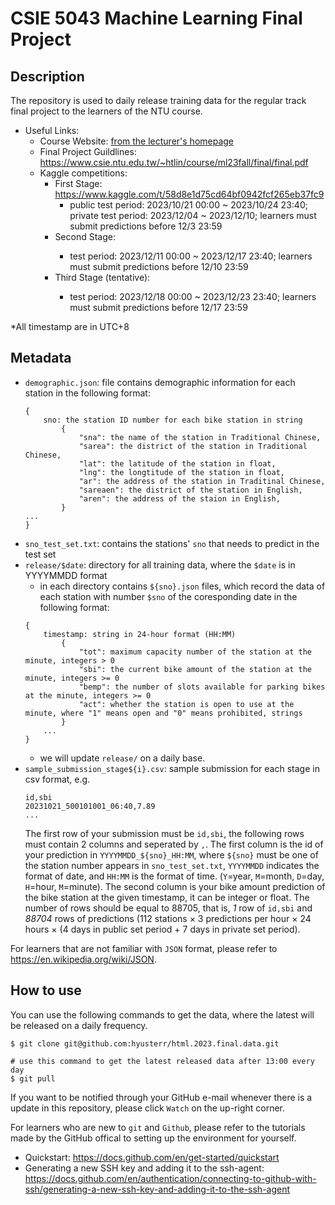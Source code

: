 # CSIE 5043 Machine Learning Final Project
## Description
The repository is used to daily release training data for the regular track final project to the learners of the NTU course. 
- Useful Links:
    - Course Website: [from the lecturer's homepage](https://www.csie.ntu.edu.tw/~htlin/course/ml23fall/)
    - Final Project Guildlines: <https://www.csie.ntu.edu.tw/~htlin/course/ml23fall/final/final.pdf>
    - Kaggle competitions: 
        - First Stage: <https://www.kaggle.com/t/58d8e1d75cd64bf0942fcf265eb37fc9>
            - public test period: 2023/10/21 00:00 ~ 2023/10/24 23:40; private test period: 2023/12/04 ~ 2023/12/10; learners must submit predictions before 12/3 23:59
        - Second Stage: <TBD>
            - test period: 2023/12/11 00:00 ~ 2023/12/17 23:40; learners must submit predictions before 12/10 23:59
        - Third Stage (tentative): <TBD>
            - test period: 2023/12/18 00:00 ~ 2023/12/23 23:40; learners must submit predictions before 12/17 23:59
              
*All timestamp are in UTC+8

## Metadata
- `demographic.json`: file contains demographic information for each station in the following format:
    ```
    {
        sno: the station ID number for each bike station in string
            {
                "sna": the name of the station in Traditional Chinese,
                "sarea": the district of the station in Traditional Chinese,
                "lat": the latitude of the station in float,
                "lng": the longtitude of the station in float,
                "ar": the address of the station in Traditinal Chinese,
                "sareaen": the district of the station in English,
                "aren": the address of the staion in English,
            }
    ...
    }
    ```
- `sno_test_set.txt`: contains the stations' `sno` that needs to predict in the test set
- `release/$date`: directory for all training data, where the `$date` is in YYYYMMDD format
    - in each directory contains `${sno}.json` files, which record the data of each station with number `$sno` of the coresponding date in the following format:
    ```
    {
        timestamp: string in 24-hour format (HH:MM)
            {
                "tot": maximum capacity number of the station at the minute, integers > 0
                "sbi": the current bike amount of the station at the minute, integers >= 0
                "bemp": the number of slots available for parking bikes at the minute, integers >= 0
                "act": whether the station is open to use at the minute, where "1" means open and "0" means prohibited, strings
            }
        ...
    }
    ```
    - we will update `release/` on a daily base.
- `sample_submission_stage${i}.csv`: sample submission for each stage in csv format, e.g.
    ```
    id,sbi
    20231021_500101001_06:40,7.89
    ...
    ```
    The first row of your submission must be `id,sbi`, the following rows must contain 2 columns and seperated by `,`. The first column is the id of your prediction in `YYYYMMDD_${sno}_HH:MM`, where `${sno}` must be one of the station number appears in `sno_test_set.txt`, `YYYYMMDD` indicates the format of date, and `HH:MM` is the format of time. (`Y`=year, `M`=month, `D`=day, `H`=hour, `M`=minute). The second column is your bike amount prediction of the bike station at the given timestamp, it can be integer or float. The number of rows should be equal to 88705, that is, *1* row of `id,sbi` and *88704* rows of predictions (112 stations $\times$ 3 predictions per hour $\times$ 24 hours $\times$ (4 days in public set period + 7 days in private set period).


For learners that are not familiar with `JSON` format, please refer to <https://en.wikipedia.org/wiki/JSON>.

## How to use
You can use the following commands to get the data, where the latest will be released on a daily frequency.
```
$ git clone git@github.com:hyusterr/html.2023.final.data.git

# use this command to get the latest released data after 13:00 every day
$ git pull
```
If you want to be notified through your GitHub e-mail whenever there is a update in this repository, please click `Watch` on the up-right corner.

For learners who are new to `git` and `Github`, please refer to the tutorials made by the GitHub offical to setting up the environment for yourself.
- Quickstart: <https://docs.github.com/en/get-started/quickstart>
- Generating a new SSH key and adding it to the ssh-agent: <https://docs.github.com/en/authentication/connecting-to-github-with-ssh/generating-a-new-ssh-key-and-adding-it-to-the-ssh-agent>

